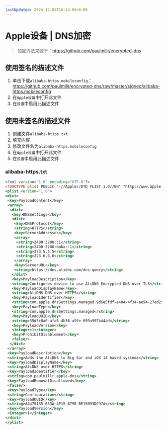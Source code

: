 ```yaml
---
lastUpdated: 2024-12-05T16:14:00+8:00
---
```


# Apple设备 | DNS加密

> 加密方法来源于：<https://github.com/paulmillr/encrypted-dns>

## 使用签名的描述文件

1. 单击下载`alibaba-https.mobileconfig`：
   <https://github.com/paulmillr/encrypted-dns/raw/master/signed/alibaba-https.mobileconfig>
2. 在`Apple设备`中打开此文件
3. 在`设置`中启用此描述文件

## 使用未签名的描述文件

1. 创建文件`alibaba-https.txt`
2. 填充内容
3. 修改文件名为`alibaba-https.mobileconfig`
4. 在`Apple设备`中打开此文件
5. 在`设置`中启用此描述文件

### alibaba-https.txt

```xml
<?xml version="1.0" encoding="UTF-8"?>
<!DOCTYPE plist PUBLIC "-//Apple//DTD PLIST 1.0//EN" "http://www.apple.com/DTDs/PropertyList-1.0.dtd">
<plist version="1.0">
<dict>
 <key>PayloadContent</key>
 <array>
  <dict>
   <key>DNSSettings</key>
   <dict>
    <key>DNSProtocol</key>
    <string>HTTPS</string>
    <key>ServerAddresses</key>
    <array>
     <string>2400:3200::1</string>
     <string>2400:3200:baba::1</string>
     <string>223.5.5.5</string>
     <string>223.6.6.6</string>
    </array>
    <key>ServerURL</key>
    <string>https://dns.alidns.com/dns-query</string>
   </dict>
   <key>PayloadDescription</key>
   <string>Configures device to use AliDNS Encrypted DNS over TLS</string>
   <key>PayloadDisplayName</key>
   <string>AliDNS DNS over HTTPS</string>
   <key>PayloadIdentifier</key>
   <string>com.apple.dnsSettings.managed.9d6e5fdf-e404-4f34-ae94-27ed2f636ac4</string>
   <key>PayloadType</key>
   <string>com.apple.dnsSettings.managed</string>
   <key>PayloadUUID</key>
   <string>35d5c8a0-afa6-4b36-a9fe-099a997b44ad</string>
   <key>PayloadVersion</key>
   <integer>1</integer>
   <key>ProhibitDisablement</key>
   <false/>
  </dict>
 </array>
 <key>PayloadDescription</key>
 <string>Adds the AliDNS to Big Sur and iOS 14 based systems</string>
 <key>PayloadDisplayName</key>
 <string>AliDNS over HTTPS</string>
 <key>PayloadIdentifier</key>
 <string>com.paulmillr.apple-dns</string>
 <key>PayloadRemovalDisallowed</key>
 <false/>
 <key>PayloadType</key>
 <string>Configuration</string>
 <key>PayloadUUID</key>
 <string>A4475135-633A-4F15-A79B-BE15093DC97A</string>
 <key>PayloadVersion</key>
 <integer>1</integer>
</dict>
</plist>
```
